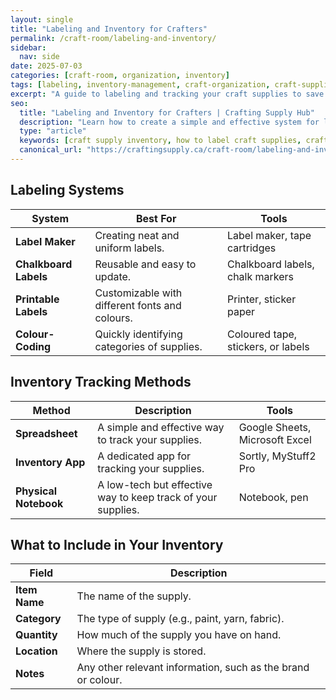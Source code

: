 ```yaml
---
layout: single
title: "Labeling and Inventory for Crafters"
permalink: /craft-room/labeling-and-inventory/
sidebar:
  nav: side
date: 2025-07-03
categories: [craft-room, organization, inventory]
tags: [labeling, inventory-management, craft-organization, craft-supplies]
excerpt: "A guide to labeling and tracking your craft supplies to save time and money."
seo:
  title: "Labeling and Inventory for Crafters | Crafting Supply Hub"
  description: "Learn how to create a simple and effective system for labeling and tracking your craft supplies."
  type: "article"
  keywords: [craft supply inventory, how to label craft supplies, craft room organization]
  canonical_url: "https://craftingsupply.ca/craft-room/labeling-and-inventory/"
---
```


## Labeling Systems

| System | Best For | Tools |
|---|---|---|
| **Label Maker** | Creating neat and uniform labels. | Label maker, tape cartridges |
| **Chalkboard Labels** | Reusable and easy to update. | Chalkboard labels, chalk markers |
| **Printable Labels** | Customizable with different fonts and colours. | Printer, sticker paper |
| **Colour-Coding** | Quickly identifying categories of supplies. | Coloured tape, stickers, or labels |

## Inventory Tracking Methods

| Method | Description | Tools |
|---|---|---|
| **Spreadsheet** | A simple and effective way to track your supplies. | Google Sheets, Microsoft Excel |
| **Inventory App** | A dedicated app for tracking your supplies. | Sortly, MyStuff2 Pro |
| **Physical Notebook** | A low-tech but effective way to keep track of your supplies. | Notebook, pen |

## What to Include in Your Inventory

| Field | Description |
|---|---|
| **Item Name** | The name of the supply. |
| **Category** | The type of supply (e.g., paint, yarn, fabric). |
| **Quantity** | How much of the supply you have on hand. |
| **Location** | Where the supply is stored. |
| **Notes** | Any other relevant information, such as the brand or colour. |